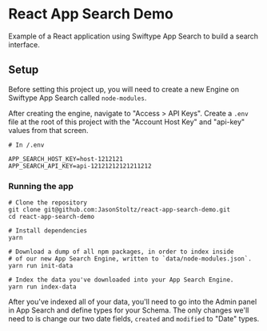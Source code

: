 # React App Search Demo

Example of a React application using Swiftype App Search to build a search interface.

## Setup

Before setting this project up, you will need to create a new Engine on Swiftype App Search called
`node-modules`.

After creating the engine, navigate to "Access > API Keys". Create a `.env` file at the root of this project with the "Account Host Key" and "api-key" values from that screen.

```
# In /.env

APP_SEARCH_HOST_KEY=host-1212121
APP_SEARCH_API_KEY=api-12121212121211212
```

### Running the app

```
# Clone the repository
git clone git@github.com:JasonStoltz/react-app-search-demo.git
cd react-app-search-demo

# Install dependencies
yarn

# Download a dump of all npm packages, in order to index inside
# of our new App Search Engine, written to `data/node-modules.json`.
yarn run init-data

# Index the data you've downloaded into your App Search Engine.
yarn run index-data
```

After you've indexed all of your data, you'll need to go into the Admin panel in App Search and define types for your Schema. The only changes we'll need to is change our two date fields, `created` and `modified` to "Date" types.
